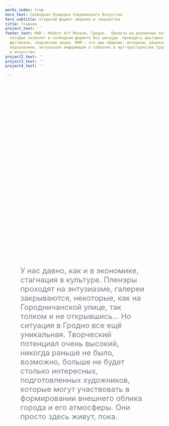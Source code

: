 ```yaml
---
works_index: true
hero_text: Свободная Площадка Современного Искусства
hero_subtitle: открытый формат общения и творчества
title: Главная
project_text: ''
footer_text: МАМ — Modern Art Museum, Гродно.  Проекты на различных плоскостях и поверхностях,
  которые позволят в свободном формате без цензуры  проводить выставки, перфомансы,
  фестивали, творческие акции. МАМ — это еще общение, интервью, рецензии, обзоры,
  образование, актуальная информация о событиях в арт-пространстве Гродно, тенденциях
  в искусстве.
project2_text: ''
project3_text: ''
project4_text: ''

---
```

<Hero :text="$page.frontmatter.hero_text" />
<Hero :sub="$page.frontmatter.hero_subtitle" />


<ClientOnly> <WorksList /> </ClientOnly>

<div style="margin: 0 5vw">
<p style="font-size: clamp(1rem, 2.5vw, 1.5rem);
    color: #7b808a; margin: 15vh auto; text-align: start; max-width: 800px;">
У нас давно, как и в экономике, стагнация в культуре. Пленэры проходят на энтузиазме, галереи закрываются, некоторые, как на Городничанской улице, так толком и не открывшись… Но ситуация в Гродно все ещё уникальная. Творческий потенциал очень высокий, никогда раньше не было, возможно, больше не будет столько интересных, подготовленных художников, которые могут участвовать в формировании внешнего облика города и его атмосферы. Они просто здесь живут, пока.
</p>
</div>

<ClientOnly> <ProjectList /> </ClientOnly>